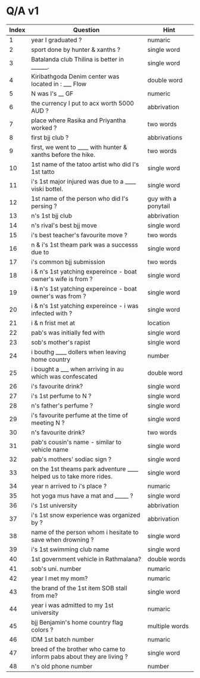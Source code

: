 # Q/A v1


| Index        | Question   | Hint       |
| ------------- | ------------- |-------------  |
| 1  | year I graduated ? |  numaric | 
| 2  | sport done by hunter & xanths ? | single word  | 
| 3  | Batalanda club Thilina is better in ______. | single word  | 
| 4  | Kiribathgoda Denim center was located in : ___ Flow | double word | 
| 5  | N was I's __ GF |  numeric | 
| 6  | the currency I put to acx worth 5000 AUD ? | abbrivation | 
| 7  | place where Rasika and Priyantha worked ? | two words  | 
| 8  | first bjj club ? | abbrivations  | 
| 9  | first, we went to ____ with hunter & xanths before the hike. | two words  | 
| 10 | 1st name of the tatoo artist who did I's 1st tatto | single word  | 
| 11 | i's 1st major injured was due to a ____ viski bottel. | single word  | 
| 12 | 1st name of the person who did I's persing ?  | guy with a ponytail  | 
| 13 | n's 1st bjj club  | abbrivation  | 
| 14 | n's rival's best bjj move  | single word  | 
| 15 | i's best teacher's favourite move ?  | two words  | 
| 16 | n & i's 1st theam park was a successs due to  | single word  | 
| 17 | i's common bjj submission  | two words  | 
| 18 | i & n's 1st yatching expereince - boat owner's wife is from ?  | single word  | 
| 19 | i & n's 1st yatching expereince - boat owner's was from ?  | single word  | 
| 20 | i & n's 1st yatching expereince - i was infected with ?  | single word  | 
| 21 | i & n frist met at  | location  | 
| 22 | pab's was initially fed with  | single word  | 
| 23 | sob's mother's rapist  | single word  | 
| 24 | i bouthg ____ dollers when leaving home country | number  | 
| 25 | i bought a ___ when arriving in au which was confescated  | double word  | 
| 26 | i's favourite drink?  | single word  | 
| 27 | i's 1st perfume to N ?  | single word  | 
| 28 | n's father's perfume ?  | single word  | 
| 29 | i's favourite perfume at the time of meeting N ?  | single word  | 
| 30 | n's favourite drink?  | two words  | 
| 31 | pab's cousin's name - similar to vehicle name  | single word  | 
| 32 | pab's mothers' sodiac sign ?   | single word  | 
| 33 | on the 1st theams park adventure ____ helped us to take more rides.  | single word  | 
| 34 | year n arrived to i's place ?   | numaric  | 
| 35 | hot yoga mus have a mat and _____ ?  | single word  | 
| 36 | i's 1st university  | abbrivation  | 
| 37 | i's 1st snow experience was organized by ?  | abbrivation  | 
| 38 | name of the person whom i hesitate to save when drowning ?  | single word  | 
| 39 | i's 1st swimming club name  | single word  | 
| 40 | 1st government vehicle in Rathmalana?  | double words  | 
| 41 | sob's uni. number  | numaric  | 
| 42 | year I met my mom?   | numaric  | 
| 43 | the brand of the 1st item SOB stall from me?  | single word  | 
| 44 |  year i was admitted to my 1st university  | numaric  | 
| 45 |  bjj Benjamin's home country flag colors ?  | multiple words  | 
| 46 |  IDM 1st batch number   | numaric  | 
| 47 |  breed of the brother who came to inform pabs about they are living ?   | single word  | 
| 48 |  n's old phone number   | number  | 
